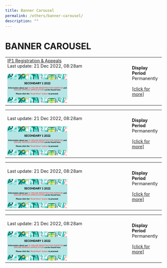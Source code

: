 ```yaml
---
title: Banner Carousel
permalink: /others/banner-carousel/
description: ""
---
```

# BANNER CAROUSEL

|   |   |
|---|---|
|  <a href="/admissions/ip-year-1-registration-n-appeals-2023-intake" target="_blank">IP1 Registration & Appeals</a><br>Last update: 21 Dec 2022, 08:28am <br><br><a href="/images/Others/Banner%20Carousel/e78c27f91_774.png" target = "_blank"> <img src="/images/Others/Banner%20Carousel/e78c27f91_774.png" style="width:50%"></a>	 |  **Display Period** <br>Permanently<br><br><a href="/admissions/ip-year-1-registration-n-appeals-2023-intake" target="_blank">[click for more]</a>  |

|   |   |
|---|---|
|  <br>Last update: 21 Dec 2022, 08:28am<br><br><a href="/images/Others/Banner%20Carousel/e78c27f91_774.png" target = "_blank"> <img src="/images/Others/Banner%20Carousel/e78c27f91_774.png" style="width:50%"></a>		 |  **Display Period** <br>Permanently<br><br> <a href="" target="_blank">[click for more]</a>  |

|   |   |
|---|---|
|  <br>Last update: 21 Dec 2022, 08:28am<br><br><a href="/images/Others/Banner%20Carousel/e78c27f91_774.png" target = "_blank"> <img src="/images/Others/Banner%20Carousel/e78c27f91_774.png" style="width:50%"></a>		 |  **Display Period** <br>Permanently <br><br><a href="" target="_blank">[click for more]</a>  |

|   |   |
|---|---|
|  <br>Last update: 21 Dec 2022, 08:28am<br><br><a href="/images/Others/Banner%20Carousel/e78c27f91_774.png" target = "_blank"> <img src="/images/Others/Banner%20Carousel/e78c27f91_774.png" style="width:50%"></a>		 |  **Display Period** <br>Permanently <br><br><a href="" target="_blank">[click for more]</a>   |
